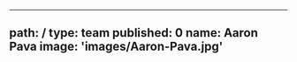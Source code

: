 ---
path: /
type: team
published: 0
name: Aaron Pava
image: 'images/Aaron-Pava.jpg'
------------------------------
